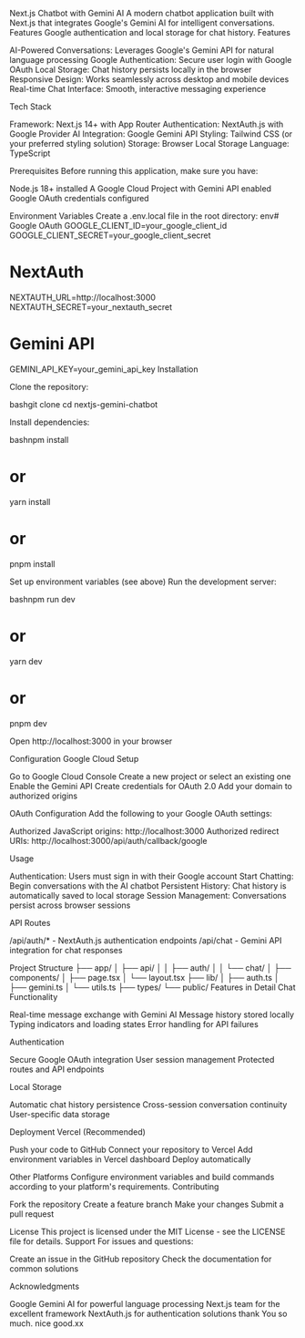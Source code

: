 Next.js Chatbot with Gemini AI
A modern chatbot application built with Next.js that integrates Google's Gemini AI for intelligent conversations. Features Google authentication and local storage for chat history.
Features

AI-Powered Conversations: Leverages Google's Gemini API for natural language processing
Google Authentication: Secure user login with Google OAuth
Local Storage: Chat history persists locally in the browser
Responsive Design: Works seamlessly across desktop and mobile devices
Real-time Chat Interface: Smooth, interactive messaging experience

Tech Stack

Framework: Next.js 14+ with App Router
Authentication: NextAuth.js with Google Provider
AI Integration: Google Gemini API
Styling: Tailwind CSS (or your preferred styling solution)
Storage: Browser Local Storage
Language: TypeScript

Prerequisites
Before running this application, make sure you have:

Node.js 18+ installed
A Google Cloud Project with Gemini API enabled
Google OAuth credentials configured

Environment Variables
Create a .env.local file in the root directory:
env# Google OAuth
GOOGLE_CLIENT_ID=your_google_client_id
GOOGLE_CLIENT_SECRET=your_google_client_secret

# NextAuth
NEXTAUTH_URL=http://localhost:3000
NEXTAUTH_SECRET=your_nextauth_secret

# Gemini API
GEMINI_API_KEY=your_gemini_api_key
Installation

Clone the repository:

bashgit clone <repository-url>
cd nextjs-gemini-chatbot

Install dependencies:

bashnpm install
# or
yarn install
# or
pnpm install

Set up environment variables (see above)
Run the development server:

bashnpm run dev
# or
yarn dev
# or
pnpm dev

Open http://localhost:3000 in your browser

Configuration
Google Cloud Setup

Go to Google Cloud Console
Create a new project or select an existing one
Enable the Gemini API
Create credentials for OAuth 2.0
Add your domain to authorized origins

OAuth Configuration
Add the following to your Google OAuth settings:

Authorized JavaScript origins: http://localhost:3000
Authorized redirect URIs: http://localhost:3000/api/auth/callback/google

Usage

Authentication: Users must sign in with their Google account
Start Chatting: Begin conversations with the AI chatbot
Persistent History: Chat history is automatically saved to local storage
Session Management: Conversations persist across browser sessions

API Routes

/api/auth/* - NextAuth.js authentication endpoints
/api/chat - Gemini API integration for chat responses

Project Structure
├── app/
│   ├── api/
│   │   ├── auth/
│   │   └── chat/
│   ├── components/
│   ├── page.tsx
│   └── layout.tsx
├── lib/
│   ├── auth.ts
│   ├── gemini.ts
│   └── utils.ts
├── types/
└── public/
Features in Detail
Chat Functionality

Real-time message exchange with Gemini AI
Message history stored locally
Typing indicators and loading states
Error handling for API failures

Authentication

Secure Google OAuth integration
User session management
Protected routes and API endpoints

Local Storage

Automatic chat history persistence
Cross-session conversation continuity
User-specific data storage

Deployment
Vercel (Recommended)

Push your code to GitHub
Connect your repository to Vercel
Add environment variables in Vercel dashboard
Deploy automatically

Other Platforms
Configure environment variables and build commands according to your platform's requirements.
Contributing

Fork the repository
Create a feature branch
Make your changes
Submit a pull request

License
This project is licensed under the MIT License - see the LICENSE file for details.
Support
For issues and questions:

Create an issue in the GitHub repository
Check the documentation for common solutions

Acknowledgments

Google Gemini AI for powerful language processing
Next.js team for the excellent framework
NextAuth.js for authentication solutions
thank You so much. nice good.xx